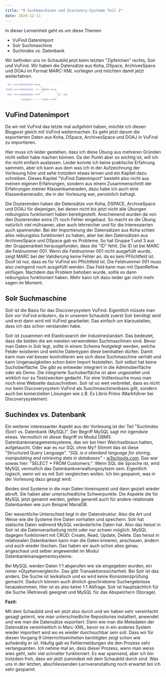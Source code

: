```yaml
---
title: "9 Suchmaschinen und Discovery-Systeme Teil 2"
date: 2020-12-11
---
```


In dieser Lerneinheit geht es um diese Themen

* VuFind Datenimport
* Solr Suchmaschine
* Suchindex vs. Datenbank 

Wir befinden uns im Schaubild jetzt beim letzten "Zipfelchen" rechts, Solr und VuFind. 
Wir haben die Datensätze aus Koha, DSpace, ArchivesSpace und DOAJ im Format MARC-XML vorliegen und möchten damit jetzt weiterfahren. 

<img alt="Schaubild" src="https://github.com/stemorit/BAIN-Lerntagebuch/blob/master/_posts/img012-Schaubild-OpenRefine.png?raw=true" width="40%"/>



## VuFind Datenimport

Da wir mit VuFind das letzte mal aufgehört haben, möchte ich diesen Blogpost gleich mit VuFind weitermachen. Es geht jetzt darum die exportierten Daten aus Koha, DSpace, ArchivesSpace und DOAJ in VuFind zu importieren. 

Hier muss ich leider gestehen, dass ich diese Übung aus mehreren Gründen nicht selbst habe machen können. Da der Punkt aber so wichtig ist, will ich ihn nicht einfach auslassen. Leider konnte ich keine praktische Erfahrung sammeln, aber ich kann aus dem was ich in der Aufzeichnung der Vorlesung höre und sehe trotzdem etwas lernen und ein Kapitel dazu schreiben. Dieses Kapitel "VuFind Datenimport" besteht also nicht aus meinen eigenen Erfahrungen, sondern aus einem Zusammenschnitt der Erfahrungen meiner Klassenkameraden, dazu habe ich auch eine Klassenkameradin, die in der Vorlesung war, persönlich befragt. 

Die Dozierenden haben die Datensätze von Koha, DSPACE, ArchiveSpace und DOAJ für diejenigen, bei denen nicht bis jetzt nicht alle Übungen reibungslos funktioniert haben bereitgestellt. Anscheinend wurden da von den Dozierenden extra (?) noch Fehler eingebaut. So macht es die Übung natürlich viel mühsamer, aber auch lehrreicher und für die Interessierten auch spannender. Bei der Importierung der Datensätzen aus Koha schien alles reibungslos funktioniert zu haben, aber bei den Datensätzen aus ArchivesSpace und DSpace gab es Probleme. So hat Gruppe 1 und 3 aus der Gruppenarbeit herausgefunden, dass die "ID" fehlt. 
Die ID ist bei MARC die Feldnummer 001. Wenn die Feldnummer 001 nicht ausgefüllt wurde, zeigt MARC bei der Validierung keine Fehler an, da es kein PFlichtfeld ist. Doof ist nur, dass es für VuFind ein Pflichtfeld ist. Die Feldnummer 001 muss also zwingend noch ausgefüllt werden. Das Feld kann man mit OpenRefine einfügen. Nachdem das Problem behoben wurde, sollte es dann reibungslos funktioniert haben. Mehr kann ich dazu leider gar nicht mehr sagen im Moment.

## Solr Suchmaschine

Solr ist die Basis für das Discoverysystem VuFind. Eigentlich müsste man Solr vor VuFind erläutern, da in unserem Schaubild zuerst Solr benötigt wird und erst dann wird mit VuFind gearbeitet. Das einfach um klarzustellen, dass ich das schon verstanden habe.

Solr ist zusammen mit Elasticsearch der Industriestandart. Das bedeutet, dass die beiden die am meisten verwendeten Suchmaschinen sind. Bevor man Daten in Solr legt, sollte in einem Schema festgelegt werden, welche Felder existieren und welche Datentypen diese beinhalten dürfen. Damit kann man viel besser kontrollieren wie sich diese Suchmaschine verhält und kann Ungenauigkeiten schon beim Import feststellen. 
Solr selbst hat keine Suchoberfläche. Die gibt es entweder integriert in die Adminoberfläche oder als Demo. Die integrierte Suchoberfläche ist aber ungestaltet und wirklich nur zu Testzwecken gedacht. Für eine Volltextsuche muss man noch eine Webseite dazuschreiben.
Solr ist so weit verbreitet, dass es nicht nur beim Discoverysystem VuFind als Suschmaschinenbasis gillt, sondern auch bei komerziellen Lösungen wie z.B. Ex Libris Primo (Markführer bei Discoverysystemen). 


## Suchindex vs. Datenbank

Ein weiterer interessanter Aspekt aus der Vorlesung ist der Teil "Suchindex (Solr) vs. Datenbank (MySQL)".
Der Begriff MySQL sagt mir irgendwie etwas. Vermutlich ist dieser Begriff im Modul DBMS Datenbankmanagementsysteme, das wir bei Herr Weichselbraun hatten, aufgetaucht. Oder war es nur SQL ohne My? Stimmt das ist diese "Structured Query Language". *"SQL is a standard language for storing, manipulating and retrieving data in databases"* -  [w3schools.com](https://www.w3schools.com/sql/). Das war sowas hier: "SELECT * FROM Customers;". Wenn SQL die Sprache ist, wird MySQL vermutlich das Datenbankverwaltungssytsem sein. Eigentlich logisch, wenn wir es mit Solr vergleichen wollen. Ich bin gespannt, was in der Vorlesung dazu gesagt wird:

Beides sind Systeme in die man Daten hineinspeist und dann gezielt wieder abruft. Sie haben aber unterschiedliche Schwerpunkte. Die Aspekte die für MySQL jetzt genannt werden, gelten generell auch für andere relationale Datenbanken wie zum Beispiel MariaDB. 

Der wesentliche Unterschied liegt in der Datenstruktur. Also die Art und Weise wie die Systeme ihre Daten vorhalten und speichern. 
Solr hat statische Daten während MySQL veränderliche Daten hat. Also das heisst in Solr ist die Datenverarbeitung nicht oder nur schwer möglich. MySQL dagegen funktioniert mit CRUD: Create, Read, Update, Delete. Das heisst in relationalen Datenbanken kann man die Daten kreieren, anschauen, ändern und auch wieder löschen. Das haben wir auch schon alles genau angeschaut und selber angewendet im Modul Datenbankmanagementsysteme. 

Bei MySQL werden Daten 1:1 abgerufen wie sie eingegeben wurden, ein reiner «Glyphenvergleich». Das gibt Transaktionssicherheit. Bei Solr ist das anders. Die Suche ist lexikalisch und es wird keine Konsistenzprüfung gemacht. Dadurch können auch ähnlich geschriebene Suchergebnisse herauskommen. Hier ist es also keine 1:1 Abfrage. Solr ist hauptsächlich für die Suche (Retrieval) geeignet und MySQL für das Abspeichern (Storage).


**Fazit:**

Mit dem Schaubild sind wir jetzt also durch und wir haben sehr vereinfacht gesagt gelernt, wie man unterschiedliche Repositories installiert, anwendet und wie man die Datensätze exportiert. Dann wie man die Metadaten der Datensätze vereinheitlich in Marc-XML, bevor es in ein anderes System wieder importiert wird wo es wieder durchsuchbar sein soll. Dass wir für diesen Vorgang 9 Unterrichtseinheiten benötigten zeigt schon wie aufwändig er ist. Häufig gab es Fehlermeldungen die den Prozess sehr verlangsamten. Ich nehme mal an, dass dieser Prozess, wenn man weiss wies geht, sehr viel schneller funktioniert. Es war spannend, aber ich bin trotzdem froh, dass wir jetzt zumindest mit dem Schaubild durch sind. Was uns in der letzten, abschliessenden Lernveranstaltung noch erwartet bin ich sehr gespannt.









